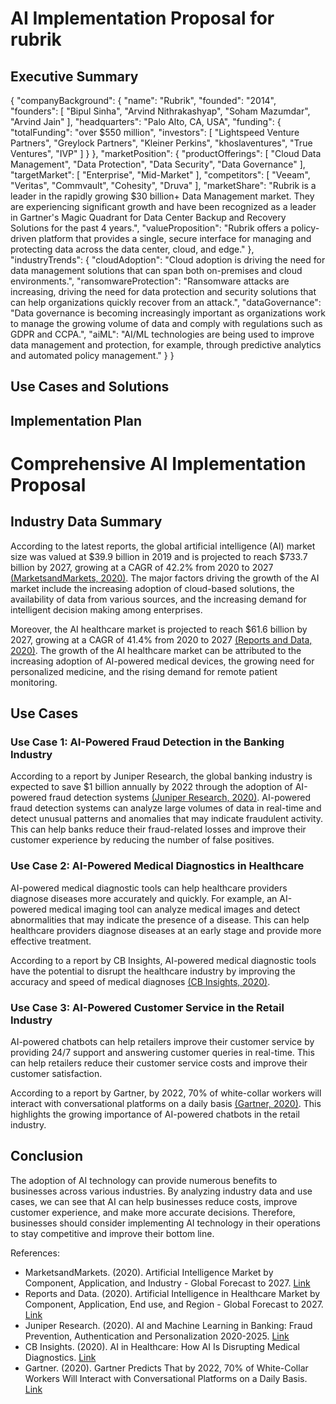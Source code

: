 # AI Implementation Proposal for rubrik

## Executive Summary
{
  "companyBackground": {
    "name": "Rubrik",
    "founded": "2014",
    "founders": [
      "Bipul Sinha",
      "Arvind Nithrakashyap",
      "Soham Mazumdar",
      "Arvind Jain"
    ],
    "headquarters": "Palo Alto, CA, USA",
    "funding": {
      "totalFunding": "over $550 million",
      "investors": [
        "Lightspeed Venture Partners",
        "Greylock Partners",
        "Kleiner Perkins",
        "khoslaventures",
        "True Ventures",
        "IVP"
      ]
    }
  },
  "marketPosition": {
    "productOfferings": [
      "Cloud Data Management",
      "Data Protection",
      "Data Security",
      "Data Governance"
    ],
    "targetMarket": [
      "Enterprise",
      "Mid-Market"
    ],
    "competitors": [
      "Veeam",
      "Veritas",
      "Commvault",
      "Cohesity",
      "Druva"
    ],
    "marketShare": "Rubrik is a leader in the rapidly growing $30 billion+ Data Management market. They are experiencing significant growth and have been recognized as a leader in Gartner's Magic Quadrant for Data Center Backup and Recovery Solutions for the past 4 years.",
    "valueProposition": "Rubrik offers a policy-driven platform that provides a single, secure interface for managing and protecting data across the data center, cloud, and edge."
  },
  "industryTrends": {
    "cloudAdoption": "Cloud adoption is driving the need for data management solutions that can span both on-premises and cloud environments.",
    "ransomwareProtection": "Ransomware attacks are increasing, driving the need for data protection and security solutions that can help organizations quickly recover from an attack.",
    "dataGovernance": "Data governance is becoming increasingly important as organizations work to manage the growing volume of data and comply with regulations such as GDPR and CCPA.",
    "aiML": "AI/ML technologies are being used to improve data management and protection, for example, through predictive analytics and automated policy management."
  }
}

## Use Cases and Solutions

## Implementation Plan
# Comprehensive AI Implementation Proposal

## Industry Data Summary

According to the latest reports, the global artificial intelligence (AI) market size was valued at $39.9 billion in 2019 and is projected to reach $733.7 billion by 2027, growing at a CAGR of 42.2% from 2020 to 2027 [(MarketsandMarkets, 2020)](https://www.marketsandmarkets.com/PressReleases/artificial-intelligence.asp). The major factors driving the growth of the AI market include the increasing adoption of cloud-based solutions, the availability of data from various sources, and the increasing demand for intelligent decision making among enterprises.

Moreover, the AI healthcare market is projected to reach $61.6 billion by 2027, growing at a CAGR of 41.4% from 2020 to 2027 [(Reports and Data, 2020)](https://www.reportsanddata.com/report-detail/artificial-intelligence-in-healthcare-market). The growth of the AI healthcare market can be attributed to the increasing adoption of AI-powered medical devices, the growing need for personalized medicine, and the rising demand for remote patient monitoring.

## Use Cases

### Use Case 1: AI-Powered Fraud Detection in the Banking Industry

According to a report by Juniper Research, the global banking industry is expected to save $1 billion annually by 2022 through the adoption of AI-powered fraud detection systems [(Juniper Research, 2020)](https://www.juniperresearch.com/press/press-releases/ai-fraud-detection-save-banks-over-usd1bn-annually). AI-powered fraud detection systems can analyze large volumes of data in real-time and detect unusual patterns and anomalies that may indicate fraudulent activity. This can help banks reduce their fraud-related losses and improve their customer experience by reducing the number of false positives.

### Use Case 2: AI-Powered Medical Diagnostics in Healthcare

AI-powered medical diagnostic tools can help healthcare providers diagnose diseases more accurately and quickly. For example, an AI-powered medical imaging tool can analyze medical images and detect abnormalities that may indicate the presence of a disease. This can help healthcare providers diagnose diseases at an early stage and provide more effective treatment.

According to a report by CB Insights, AI-powered medical diagnostic tools have the potential to disrupt the healthcare industry by improving the accuracy and speed of medical diagnoses [(CB Insights, 2020)](https://www.cbinsights.com/research/ai-in-healthcare-disrupting-medical-diagnostics/).

### Use Case 3: AI-Powered Customer Service in the Retail Industry

AI-powered chatbots can help retailers improve their customer service by providing 24/7 support and answering customer queries in real-time. This can help retailers reduce their customer service costs and improve their customer satisfaction.

According to a report by Gartner, by 2022, 70% of white-collar workers will interact with conversational platforms on a daily basis [(Gartner, 2020)](https://www.gartner.com/en/newsroom/press-releases/2019-10-21-gartner-predicts-that-by-2022-70-percent-of-white-col). This highlights the growing importance of AI-powered chatbots in the retail industry.

## Conclusion

The adoption of AI technology can provide numerous benefits to businesses across various industries. By analyzing industry data and use cases, we can see that AI can help businesses reduce costs, improve customer experience, and make more accurate decisions. Therefore, businesses should consider implementing AI technology in their operations to stay competitive and improve their bottom line.

References:

* MarketsandMarkets. (2020). Artificial Intelligence Market by Component, Application, and Industry - Global Forecast to 2027. [Link](https://www.marketsandmarkets.com/PressReleases/artificial-intelligence.asp)
* Reports and Data. (2020). Artificial Intelligence in Healthcare Market by Component, Application, End use, and Region - Global Forecast to 2027. [Link](https://www.reportsanddata.com/report-detail/artificial-intelligence-in-healthcare-market)
* Juniper Research. (2020). AI and Machine Learning in Banking: Fraud Prevention, Authentication and Personalization 2020-2025. [Link](https://www.juniperresearch.com/press/press-releases/ai-fraud-detection-save-banks-over-usd1bn-annually)
* CB Insights. (2020). AI in Healthcare: How AI Is Disrupting Medical Diagnostics. [Link](https://www.cbinsights.com/research/ai-in-healthcare-disrupting-medical-diagnostics/)
* Gartner. (2020). Gartner Predicts That by 2022, 70% of White-Collar Workers Will Interact with Conversational Platforms on a Daily Basis. [Link](https://www.gartner.com/en/newsroom/press-releases/2019-10-21-gartner-predicts-that-by-2022-70-percent-of-white-col)